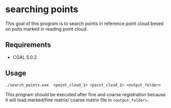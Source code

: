 # searching points

This goal of this program is to search points in reference point cloud besed on poits marked in reading point cloud.

## Requirements

- CGAL 5.0.2

## Usage

``` shell
./search_points.exe  <point_cloud_1> <point_cloud_2> <output_folder>
```

This program should be executed after fine and coarse registration because it will load marked/fine matrix/ coarse matrix file in `<output_folder>`.
